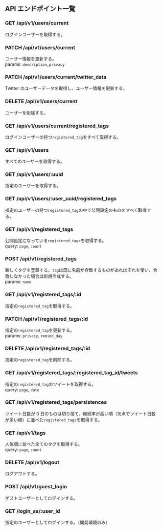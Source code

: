 ## API エンドポイント一覧

### GET /api/v1/users/current

ログインユーザーを取得する。

### PATCH /api/v1/users/current

ユーザー情報を更新する。  
params: `description`, `privacy`

### PATCH /api/v1/users/current/twitter_data

Twitter のユーザーデータを取得し、ユーザー情報を更新する。

### DELETE /api/v1/users/current

ユーザーを削除する。

### GET /api/v1/users/current/registered_tags

ログインユーザーの持つ`registered_tag`をすべて取得する。

### GET /api/v1/users

すべてのユーザーを取得する。

### GET /api/v1/users/:uuid

指定のユーザーを取得する。

### GET /api/v1/users/:user_uuid/registered_tags

指定のユーザーの持つ`registered_tag`の中で公開設定のものをすべて取得する。

### GET /api/v1/registered_tags

公開設定になっている`registered_tags`を取得する。  
query: `page`, `count`

### POST /api/v1/registered_tags

新しくタグを登録する。`tag`は既に名前が合致するものがあればそれを使い、合致しなかった場合は新規作成する。  
params: `name`

### GET /api/v1/registered_tags/:id

指定の`registered_tag`を取得する。

### PATCH /api/v1/registered_tags/:id

指定の`registered_tag`を更新する。  
params: `privacy`, `remind_day`

### DELETE /api/v1/registered_tags/:id

指定の`registered_tag`を削除する。

### GET /api/v1/registered_tags/:registered_tag_id/tweets

指定の`registered_tag`のツイートを取得する。  
query: `page`, `date`

### GET /api/v1/registered_tags/persistences

ツイート日数が 0 日のものは切り捨て、継続率が高い順（次点でツイート日数が多い順）に並べた`registered_tags`を取得する。

### GET /api/v1/tags

人気順に並べた全てのタグを取得する。  
query: `page`, `count`

### DELETE /api/v1/logout

ログアウトする。

### POST /api/v1/guest_login

ゲストユーザーとしてログインする。

### GET /login_as/:user_id

指定のユーザーとしてログインする。（開発環境のみ）
